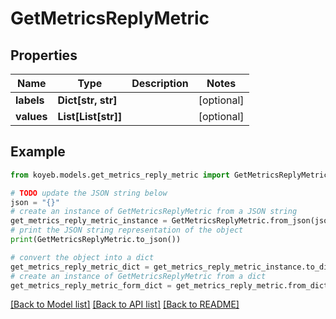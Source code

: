 # GetMetricsReplyMetric


## Properties

Name | Type | Description | Notes
------------ | ------------- | ------------- | -------------
**labels** | **Dict[str, str]** |  | [optional] 
**values** | **List[List[str]]** |  | [optional] 

## Example

```python
from koyeb.models.get_metrics_reply_metric import GetMetricsReplyMetric

# TODO update the JSON string below
json = "{}"
# create an instance of GetMetricsReplyMetric from a JSON string
get_metrics_reply_metric_instance = GetMetricsReplyMetric.from_json(json)
# print the JSON string representation of the object
print(GetMetricsReplyMetric.to_json())

# convert the object into a dict
get_metrics_reply_metric_dict = get_metrics_reply_metric_instance.to_dict()
# create an instance of GetMetricsReplyMetric from a dict
get_metrics_reply_metric_form_dict = get_metrics_reply_metric.from_dict(get_metrics_reply_metric_dict)
```
[[Back to Model list]](../README.md#documentation-for-models) [[Back to API list]](../README.md#documentation-for-api-endpoints) [[Back to README]](../README.md)


